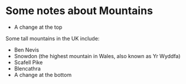 Some notes about Mountains
==========================

* A change at the top

Some tall mountains in the UK include:

* Ben Nevis
* Snowdon (the highest mountain in Wales, also known as Yr Wyddfa)
* Scafell Pike
* Blencathra
* A change at the bottom

